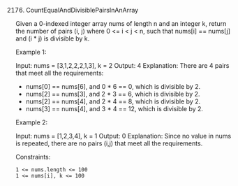 2176. CountEqualAndDivisiblePairsInAnArray

Given a 0-indexed integer array nums of length n and an integer k, return the number of pairs (i, j) where 0 <= i < j < n, such that nums[i] == nums[j] and (i * j) is divisible by k.

Example 1:

Input: nums = [3,1,2,2,2,1,3], k = 2
Output: 4
Explanation:
There are 4 pairs that meet all the requirements:
- nums[0] == nums[6], and 0 * 6 == 0, which is divisible by 2.
- nums[2] == nums[3], and 2 * 3 == 6, which is divisible by 2.
- nums[2] == nums[4], and 2 * 4 == 8, which is divisible by 2.
- nums[3] == nums[4], and 3 * 4 == 12, which is divisible by 2.

Example 2:

Input: nums = [1,2,3,4], k = 1
Output: 0
Explanation: Since no value in nums is repeated, there are no pairs (i,j) that meet all the requirements.

Constraints:

    1 <= nums.length <= 100
    1 <= nums[i], k <= 100
